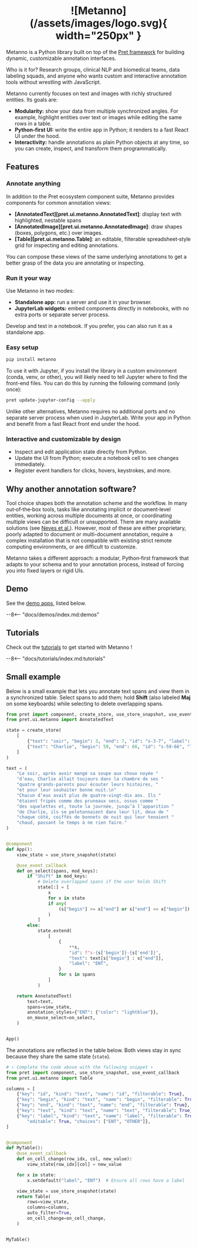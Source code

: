 <h1 style="text-align: center" markdown>
![Metanno](/assets/images/logo.svg){ width="250px" }
</h1>

Metanno is a Python library built on top of the [Pret framework](https://github.com/percevalw/pret) for building dynamic, customizable annotation interfaces.

Who is it for? Research groups, clinical NLP and biomedical teams, data labeling squads, and anyone who wants custom and interactive annotation tools without wrestling with JavaScript.

Metanno currently focuses on text and images with richly structured entities. Its goals are:

- **Modularity:** show your data from multiple synchronized angles. For example, highlight entities over text or images while editing the same rows in a table.
- **Python‑first UI:** write the entire app in Python; it renders to a fast React UI under the hood.
- **Interactivity:** handle annotations as plain Python objects at any time, so you can create, inspect, and transform them programmatically.

## Features

### Annotate anything

In addition to the Pret ecosystem component suite, Metanno provides components for common annotation views:

- **[AnnotatedText][pret.ui.metanno.AnnotatedText]**: display text with highlighted, nestable spans
- **[AnnotatedImage][pret.ui.metanno.AnnotatedImage]**: draw shapes (boxes, polygons, etc.) over images.
- **[Table][pret.ui.metanno.Table]**: an editable, filterable spreadsheet‑style grid for inspecting and editing annotations.

You can compose these views of the same underlying annotations to get a better grasp of the data you are annotating or inspecting.

### Run it your way

Use Metanno in two modes:

- **Standalone app:** run a server and use it in your browser.
- **JupyterLab widgets:** embed components directly in notebooks, with no extra ports or separate server process.

Develop and test in a notebook. If you prefer, you can also run it as a standalone app.

### Easy setup

```bash { data-md-color-scheme="slate" }
pip install metanno
```

To use it with Jupyter, if you install the library in a custom environment (conda, venv, or other),
you will likely need to tell Jupyter where to find the front-end files.
You can do this by running the following command (only once):

```bash
pret update-jupyter-config --apply
```

Unlike other alternatives, Metanno requires no additional ports and no separate server process when used in JupyterLab. Write your app in Python and benefit from a fast React front end under the hood.

### Interactive and customizable by design

- Inspect and edit application state directly from Python.
- Update the UI from Python; execute a notebook cell to see changes immediately.
- Register event handlers for clicks, hovers, keystrokes, and more.

## Why another annotation software?

Tool choice shapes both the annotation scheme and the workflow. In many out‑of‑the‑box tools, tasks like annotating implicit or document‑level entities, working across multiple documents at once, or coordinating multiple views can be difficult or unsupported. There are many available solutions (see [Neves et al.](https://pubmed.ncbi.nlm.nih.gov/31838514/)). However,  most of these are either proprietary, poorly adapted to document or multi-document annotation, require a complex installation that is not compatible with existing strict remote computing environments, or are difficult to customize.

Metanno takes a different approach: a modular, Python‑first framework that adapts to your schema and to your annotation process, instead of forcing you into fixed layers or rigid UIs.

## Demo

See the [demo apps](/demos), listed below.

--8<-- "docs/demos/index.md:demos"

## Tutorials

Check out the [tutorials](/tutorials) to get started with Metanno !

--8<-- "docs/tutorials/index.md:tutorials"

## Small example

Below is a small example that lets you annotate text spans and view them in a synchronized table. Select spans to add them; hold **Shift** (also labeled **Maj** on some keyboards) while selecting to delete overlapping spans.

```python { .render-with-pret .code--expandable }
from pret import component, create_store, use_store_snapshot, use_event_callback
from pret.ui.metanno import AnnotatedText

state = create_store(
    [
        {"text": "soir", "begin": 3, "end": 7, "id": "s-3-7", "label": "ENT"},
        {"text": "Charlie", "begin": 59, "end": 66, "id": "s-59-66", "label": "ENT"},
    ]
)

text = (
    "Le soir, après avoir mangé sa soupe aux choux noyée "
    "d’eau, Charlie allait toujours dans la chambre de ses "
    "quatre grands-parents pour écouter leurs histoires, "
    "et pour leur souhaiter bonne nuit.\n"
    "Chacun d’eux avait plus de quatre-vingt-dix ans. Ils "
    "étaient fripés comme des pruneaux secs, ossus comme "
    "des squelettes et, toute la journée, jusqu’à l’apparition "
    "de Charlie, ils se pelotonnaient dans leur lit, deux de "
    "chaque côté, coiffés de bonnets de nuit qui leur tenaient "
    "chaud, passant le temps à ne rien faire."
)


@component
def App():
    view_state = use_store_snapshot(state)

    @use_event_callback
    def on_select(spans, mod_keys):
        if "Shift" in mod_keys:
            # Delete overlapped spans if the user holds Shift
            state[:] = [
                x
                for x in state
                if any(
                    (s["begin"] >= x["end"] or s["end"] <= x["begin"]) for s in spans
                )
            ]
        else:
            state.extend(
                [
                    {
                        **s,
                        "id": f"s-{s['begin']}-{s['end']}",
                        "text": text[s["begin"] : s["end"]],
                        "label": "ENT",
                    }
                    for s in spans
                ]
            )

    return AnnotatedText(
        text=text,
        spans=view_state,
        annotation_styles={"ENT": {"color": "lightblue"}},
        on_mouse_select=on_select,
    )


App()
```

The annotations are reflected in the table below. Both views stay in sync because they share the same state (`state`).

<!-- blacken-docs:off -->

```python { .render-with-pret .code--expandable style="height: 200px;" }
# ↑ Complete the code above with the following snippet ↑
from pret import component, use_store_snapshot, use_event_callback
from pret.ui.metanno import Table

columns = [
    {"key": "id", "kind": "text", "name": "id", "filterable": True},
    {"key": "begin", "kind": "text", "name": "begin", "filterable": True},
    {"key": "end", "kind": "text", "name": "end", "filterable": True},
    {"key": "text", "kind": "text", "name": "text", "filterable": True},
    {"key": "label", "kind": "text", "name": "label", "filterable": True,
        "editable": True, "choices": ["ENT", "OTHER"]},
]


@component
def MyTable():
    @use_event_callback
    def on_cell_change(row_idx, col, new_value):
        view_state[row_idx][col] = new_value

    for x in state:
        x.setdefault("label", "ENT")  # Ensure all rows have a label

    view_state = use_store_snapshot(state)
    return Table(
        rows=view_state,
        columns=columns,
        auto_filter=True,
        on_cell_change=on_cell_change,
    )


MyTable()
```

<!-- blacken-docs:on -->
